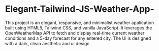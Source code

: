# Elegant-Tailwind-JS-Weather-App-
This project is an elegant, responsive, and minimalist weather application built using HTML5, Tailwind CSS, and vanilla JavaScript. It leverages the OpenWeatherMap API to fetch and display real-time current weather conditions and a 5-day forecast for any entered city. ​The UI is designed with a dark, clean aesthetic and ui design 
